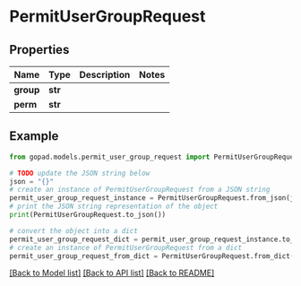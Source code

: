 # PermitUserGroupRequest


## Properties

Name | Type | Description | Notes
------------ | ------------- | ------------- | -------------
**group** | **str** |  | 
**perm** | **str** |  | 

## Example

```python
from gopad.models.permit_user_group_request import PermitUserGroupRequest

# TODO update the JSON string below
json = "{}"
# create an instance of PermitUserGroupRequest from a JSON string
permit_user_group_request_instance = PermitUserGroupRequest.from_json(json)
# print the JSON string representation of the object
print(PermitUserGroupRequest.to_json())

# convert the object into a dict
permit_user_group_request_dict = permit_user_group_request_instance.to_dict()
# create an instance of PermitUserGroupRequest from a dict
permit_user_group_request_from_dict = PermitUserGroupRequest.from_dict(permit_user_group_request_dict)
```
[[Back to Model list]](../README.md#documentation-for-models) [[Back to API list]](../README.md#documentation-for-api-endpoints) [[Back to README]](../README.md)


